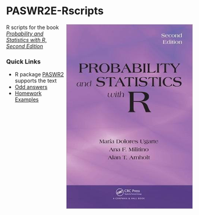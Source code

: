 # PASWR2E-Rscripts

[<img src="PASWR2Ecover.jpg" align="right" />](http://www.amazon.com/Probability-Statistics-R-Second-Edition/dp/1466504390/ref=dp_ob_title_bk)

R scripts for the book [*Probability and Statistics with R, Second Edition*](http://alanarnholt.github.io/PASWR2E-Book/)

### Quick Links 

* R package [PASWR2](http://alanarnholt.github.io/PASWR2/) supports the text
* [Odd answers](http://alanarnholt.github.io/PASWR2E-Book/PASWR2EMODDforWEB.pdf)
* [Homework Examples](https://github.com/alanarnholt/Homework-Examples)


